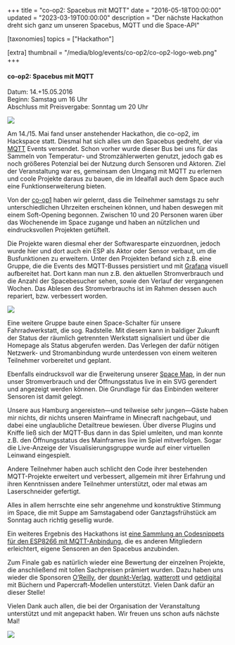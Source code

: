+++
title = "co-op2: Spacebus mit MQTT"
date = "2016-05-18T00:00:00"
updated = "2023-03-19T00:00:00"
description = "Der nächste Hackathon dreht sich ganz um unseren Spacebus, MQTT und die Space-API"

[taxonomies]
topics = ["Hackathon"]

[extra]
thumbnail = "/media/blog/events/co-op2/co-op2-logo-web.png"
+++

#### co-op2: Spacebus mit MQTT

Datum: 14.+15.05.2016  
Beginn: Samstag um 16 Uhr  
Abschluss mit Preisvergabe: Sonntag um 20 Uhr

![](/media/blog/events/co-op2/co-op2-logo-web.png)

Am 14./15. Mai fand unser anstehender Hackathon, die co-op2, im Hackspace statt. Diesmal hat sich alles um den Spacebus
gedreht, der via [MQTT](https://mqtt.org) Events versendet. Schon vorher wurde dieser Bus bei
uns für das Sammeln von Temperatur- und Stromzählerwerten genutzt, jedoch gab es noch größeres Potenzial bei der Nutzung
durch Sensoren und Aktoren. Ziel der Veranstaltung war es, gemeinsam den Umgang mit MQTT zu erlernen und coole Projekte
daraus zu bauen, die im Idealfall auch dem Space auch eine Funktionserweiterung bieten.

Von der [co-op1](@/blog/events/2016-02-08-co-op1.md) haben wir gelernt, dass die Teilnehmer samstags zu sehr
unterschiedlichen Uhrzeiten erscheinen können, und haben deswegen mit einem Soft-Opening begonnen. Zwischen 10 und 20
Personen waren über das Wochenende im Space zugange und haben an nützlichen und eindrucksvollen Projekten getüftelt.

Die Projekte waren diesmal eher der Softwaresparte einzuordnen, jedoch wurde hier und dort auch ein ESP als Aktor oder
Sensor verbaut, um die Busfunktionen zu erweitern. Unter den Projekten befand sich z.B. eine Gruppe, die die Events des
MQTT-Busses persistiert und mit [Grafana](https://grafana.org) visuell aufbereitet hat. Dort kann man nun z.B. den
aktuellen Stromverbrauch und die Anzahl der Spacebesucher sehen, sowie den Verlauf der vergangenen Wochen. Das
Ablesen des Stromverbrauchs ist im Rahmen dessen auch repariert, bzw. verbessert worden.

![](/media/blog/events/co-op2/co-op2-hacking.jpg)

Eine weitere Gruppe baute einen Space-Schalter für unsere Fahrradwerkstatt, die sog. Radstelle. Mit diesem kann in
baldiger Zukunft der Status der räumlich getrennten Werkstatt signalisiert und über die Homepage als Status abgerufen
werden. Das Verlegen der dafür nötigen Netzwerk- und Stromanbindung wurde unterdessen von einem weiteren Teilnehmer
vorbereitet und geplant.

Ebenfalls eindrucksvoll war die Erweiterung unserer [Space Map](http://map.ktt-ol.de/), in der nun unser
Stromverbrauch und der Öffnungsstatus live in ein SVG gerendert und angezeigt werden können. Die Grundlage für das
Einbinden weiterer Sensoren ist damit gelegt.

Unsere aus Hamburg angereisten&mdash;und teilweise sehr jungen&mdash;Gäste haben mir nichts, dir nichts unseren
Mainframe in Minecraft nachgebaut, und dabei eine unglaubliche Detailtreue
bewiesen. Über diverse Plugins und Kniffe ließ sich der MQTT-Bus dann in das Spiel umleiten, und man konnte z.B. den
Öffnungsstatus des Mainframes live im Spiel mitverfolgen. Sogar die Live-Anzeige der Visualisierungsgruppe wurde auf
einer virtuellen Leinwand eingespielt.

Andere Teilnehmer haben auch schlicht den Code ihrer bestehenden MQTT-Projekte erweitert und verbessert, allgemein mit
ihrer Erfahrung und ihren Kenntnissen andere Teilnehmer unterstützt, oder mal etwas am Laserschneider gefertigt.

Alles in allem herrschte eine sehr angenehme und konstruktive Stimmung im Space, die mit Suppe am Samstagabend oder
Ganztagsfrühstück am Sonntag auch richtig gesellig wurde.

Ein weiteres Ergebnis des Hackathons
ist [eine Sammlung an Codesnippets für den ESP8266 mit MQTT-Anbindung](https://github.com/ktt-ol/esp-mqtt-nodes), die es
anderen Mitgliedern erleichtert, eigene Sensoren an den Spacebus anzubinden.

Zum Finale gab es natürlich wieder eine Bewertung der einzelnen Projekte, die anschließend mit tollen Sachpreisen
prämiert wurden. Dazu haben uns wieder die Sponsoren [O’Reilly](http://www.oreilly.de/),
der [dpunkt-Verlag](http://www.dpunkt.de/), [watterott](http://www.watterott.com/)
und [getdigital](https://www.getdigital.de/) mit Büchern und Papercraft-Modellen unterstützt. Vielen Dank
dafür an dieser Stelle!

Vielen Dank auch allen, die bei der Organisation der Veranstaltung unterstützt und mit angepackt haben. Wir freuen uns
schon aufs nächste Mal!

![](/media/blog/events/co-op2/co-op2-winners.jpg)

[//]: # (TODO: Add image gallery)

